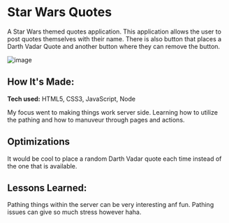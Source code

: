 # Star Wars Quotes
A Star Wars themed quotes application. This application allows the user to post quotes themselves with their name. There is also button that places a Darth Vadar Quote and another button where they can remove the button.


![image](https://user-images.githubusercontent.com/101950707/171936817-879b0f96-8615-43fb-b67f-34ef115de808.png)

## How It's Made:

**Tech used:** HTML5, CSS3, JavaScript, Node

My focus went to making things work server side. Learning how to utilize the pathing and how to manuveur through pages and actions.

## Optimizations

It would be cool to place a random Darth Vadar quote each time instead of the one that is available.

## Lessons Learned:

Pathing things within the server can be very interesting anf fun. Pathing issues can give so much stress however haha.
